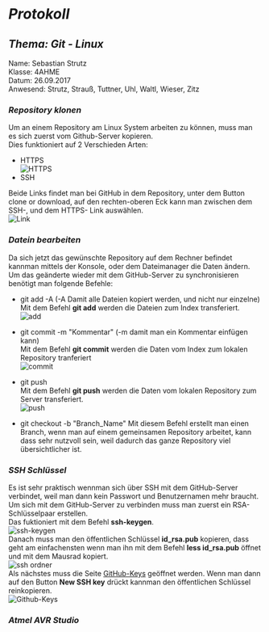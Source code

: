 # *Protokoll*
## *Thema: Git - Linux*
 Name:   Sebastian Strutz  
 Klasse: 4AHME  
 Datum: 26.09.2017  
 Anwesend: Strutz, Strauß, Tuttner, Uhl, Waltl, Wieser, Zitz  
### *Repository klonen*  
Um an einem Repository am Linux System arbeiten zu können, muss man es sich zuerst vom Github-Server kopieren.  
Dies funktioniert auf 2 Verschieden Arten:
* HTTPS  
![HTTPS](https://github.com/HTLMechatronics/m14-la1-sx/blob/strsem13/strsem13/Befehl%20clone.png) 
* SSH  

Beide Links findet man bei GitHub in dem Repository, unter dem Button clone or download, auf den rechten-oberen Eck kann man zwischen dem SSH-, und dem HTTPS- Link auswählen.  
![Link](https://github.com/HTLMechatronics/m14-la1-sx/blob/strsem13/strsem13/Links%20vom%20Repository.png)  

### *Datein bearbeiten*  
Da sich jetzt das gewünschte Repository auf dem Rechner befindet kannman mittels der Konsole, oder dem Dateimanager die Daten ändern. Um das geänderte wieder mit dem GitHub-Server zu synchronisieren benötigt man folgende Befehle:  

* git add -A (-A Damit alle Dateien kopiert werden, und nicht nur einzelne)  
Mit dem Befehl **git add** werden die Dateien zum Index transferiert.  
![add](https://github.com/HTLMechatronics/m14-la1-sx/blob/strsem13/strsem13/git%20add.png)  

* git commit -m "Kommentar" (-m damit man ein Kommentar einfügen kann)  
Mit dem Befehl **git commit** werden die Daten vom Index zum lokalen Repository tranferiert  
![commit](https://github.com/HTLMechatronics/m14-la1-sx/blob/strsem13/strsem13/git%20commit.png)

* git push  
Mit dem Befehl **git push** werden die Daten vom lokalen Repository zum Server transferiert.  
![push](https://github.com/HTLMechatronics/m14-la1-sx/blob/strsem13/strsem13/git%20push.png)  

* git checkout -b "Branch_Name"
Mit diesem Befehl erstellt man einen Branch, wenn man auf einem gemeinsamen Repository arbeitet, kann dass sehr nutzvoll sein, weil dadurch das ganze Repository viel übersichtlicher ist.  

### *SSH Schlüssel*  
Es ist sehr praktisch wennman sich über SSH mit dem GitHub-Server verbindet, weil man dann kein Passwort und Benutzernamen mehr braucht. Um sich mit dem GitHub-Server zu verbinden muss man zuerst ein RSA-Schlüsselpaar erstellen.  
Das fuktioniert mit dem Befehl **ssh-keygen**.    
![ssh-keygen](https://github.com/HTLMechatronics/m14-la1-sx/blob/strsem13/strsem13/ssh-keygen.png)  
Danach muss man den öffentlichen Schlüssel **id_rsa.pub** kopieren, dass geht am einfachensten wenn man ihn mit dem Befehl **less id_rsa.pub** öffnet und mit dem Mausrad kopiert.  
![ssh ordner](https://github.com/HTLMechatronics/m14-la1-sx/blob/strsem13/strsem13/ssh%20ordner.png)  
Als nächstes muss die Seite [GitHub-Keys](https://github.com/settings/keys) geöffnet werden. Wenn man dann auf den Button **New SSH key** drückt kannman den öffentlichen Schlüssel reinkopieren.  
![Github-Keys](https://github.com/HTLMechatronics/m14-la1-sx/blob/strsem13/strsem13/SSH.png)  

### *Atmel AVR Studio*  
